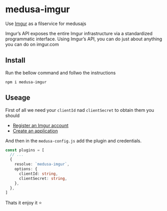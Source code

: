 # medusa-imgur

Use [Imgur](https://imgur.com/) as a filservice for medusajs

Imgur’s API exposes the entire Imgur infrastructure via a standardized programmatic interface. Using Imgur’s API, you can do just about anything you can do on imgur.com

## Install

Run the bellow command and follwo the instructions

`npm i medusa-imgur`

## Useage

First of all we need your `clientId` nad `clientSecret` to obtain them you should

* [Register an Imgur account](https://imgur.com/register)
* [Create an application](https://api.imgur.com/#registerapp)

And then in the `medusa-config.js` add the plugin and credentials.

```Typescript
const plugins = [
  // ...
  {
    resolve: `medusa-imgur`,
    options: {
      clientId: string,
      clientSecret: string,
    },
  },
]
```

Thats it enjoy it ⭐
